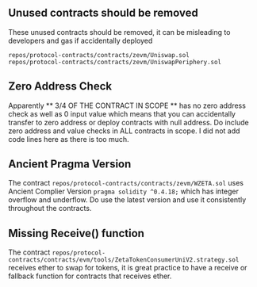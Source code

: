 ## Unused contracts should be removed
These unused contracts should be removed, it can be misleading to developers and gas if accidentally deployed
```
repos/protocol-contracts/contracts/zevm/Uniswap.sol
repos/protocol-contracts/contracts/zevm/UniswapPeriphery.sol
```

## Zero Address Check

Apparently ** 3/4 OF THE CONTRACT IN SCOPE ** has no zero address check as well as 0 input value which means that you can accidentally transfer to zero address or deploy contracts with null address. Do include zero address and value checks in ALL contracts in scope. I did not add code lines here as there is too much.

## Ancient Pragma Version
The contract `repos/protocol-contracts/contracts/zevm/WZETA.sol` uses Ancient Complier Version `pragma solidity ^0.4.18;` which has integer overflow and underflow. Do use the latest version and use it consistently throughout the contracts.

## Missing Receive() function
The contract `repos/protocol-contracts/contracts/evm/tools/ZetaTokenConsumerUniV2.strategy.sol` receives ether to swap for tokens, it is great practice to have a receive or fallback function for contracts that receives ether.